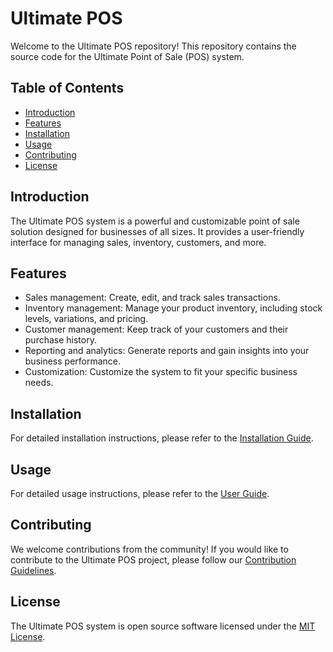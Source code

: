 # Ultimate POS

Welcome to the Ultimate POS repository! This repository contains the source code for the Ultimate Point of Sale (POS) system.

## Table of Contents

- [Introduction](#introduction)
- [Features](#features)
- [Installation](#installation)
- [Usage](#usage)
- [Contributing](#contributing)
- [License](#license)

## Introduction

The Ultimate POS system is a powerful and customizable point of sale solution designed for businesses of all sizes. It provides a user-friendly interface for managing sales, inventory, customers, and more.

## Features

- Sales management: Create, edit, and track sales transactions.
- Inventory management: Manage your product inventory, including stock levels, variations, and pricing.
- Customer management: Keep track of your customers and their purchase history.
- Reporting and analytics: Generate reports and gain insights into your business performance.
- Customization: Customize the system to fit your specific business needs.

## Installation

For detailed installation instructions, please refer to the [Installation Guide](./README.md).

## Usage

For detailed usage instructions, please refer to the [User Guide](./README.md).

## Contributing

We welcome contributions from the community! If you would like to contribute to the Ultimate POS project, please follow our [Contribution Guidelines](./CONTRIBUTING.md).

## License

The Ultimate POS system is open source software licensed under the [MIT License](./LICENSE).
